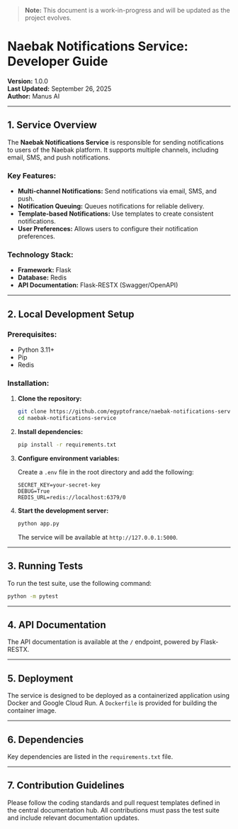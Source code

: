 > **Note:** This document is a work-in-progress and will be updated as the project evolves.

# Naebak Notifications Service: Developer Guide

**Version:** 1.0.0  
**Last Updated:** September 26, 2025  
**Author:** Manus AI

---

## 1. Service Overview

The **Naebak Notifications Service** is responsible for sending notifications to users of the Naebak platform. It supports multiple channels, including email, SMS, and push notifications.

### **Key Features:**

-   **Multi-channel Notifications:** Send notifications via email, SMS, and push.
-   **Notification Queuing:** Queues notifications for reliable delivery.
-   **Template-based Notifications:** Use templates to create consistent notifications.
-   **User Preferences:** Allows users to configure their notification preferences.

### **Technology Stack:**

-   **Framework:** Flask
-   **Database:** Redis
-   **API Documentation:** Flask-RESTX (Swagger/OpenAPI)

---

## 2. Local Development Setup

### **Prerequisites:**

-   Python 3.11+
-   Pip
-   Redis

### **Installation:**

1.  **Clone the repository:**

    ```bash
    git clone https://github.com/egyptofrance/naebak-notifications-service.git
    cd naebak-notifications-service
    ```

2.  **Install dependencies:**

    ```bash
    pip install -r requirements.txt
    ```

3.  **Configure environment variables:**

    Create a `.env` file in the root directory and add the following:

    ```env
    SECRET_KEY=your-secret-key
    DEBUG=True
    REDIS_URL=redis://localhost:6379/0
    ```

4.  **Start the development server:**

    ```bash
    python app.py
    ```

    The service will be available at `http://127.0.0.1:5000`.

---

## 3. Running Tests

To run the test suite, use the following command:

```bash
python -m pytest
```

---

## 4. API Documentation

The API documentation is available at the `/` endpoint, powered by Flask-RESTX.

---

## 5. Deployment

The service is designed to be deployed as a containerized application using Docker and Google Cloud Run. A `Dockerfile` is provided for building the container image.

---

## 6. Dependencies

Key dependencies are listed in the `requirements.txt` file.

---

## 7. Contribution Guidelines

Please follow the coding standards and pull request templates defined in the central documentation hub. All contributions must pass the test suite and include relevant documentation updates.
